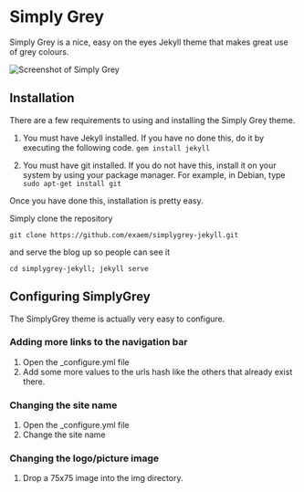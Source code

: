 # Simply Grey
Simply Grey is a nice, easy on the eyes Jekyll theme that makes great use of grey colours. 

![Screenshot of Simply Grey](http://i.imgur.com/sKpj8Oz.png)

## Installation
There are a few requirements to using and installing the Simply Grey theme.

1. You must have Jekyll installed. If you have no done this, do it by executing the following code. 
`gem install jekyll`

2. You must have git installed. If you do not have this, install it on your system by using your package manager. For example, in Debian, type 
`sudo apt-get install git`

Once you have done this, installation is pretty easy.

Simply clone the repository

`git clone https://github.com/exaem/simplygrey-jekyll.git`

and serve the blog up so people can see it

`cd simplygrey-jekyll; jekyll serve`

## Configuring SimplyGrey
The SimplyGrey theme is actually very easy to configure.

### Adding more links to the navigation bar
1. Open the _configure.yml file
2. Add some more values to the urls hash like the others that already exist there.

### Changing the site name
1. Open the _configure.yml file
2. Change the site name

### Changing the logo/picture image
1. Drop a 75x75 image into the img directory.
